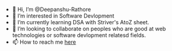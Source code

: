 - 👋 Hi, I’m @Deepanshu-Rathore
- 👀 I’m interested in Software Devlopment 
- 🌱 I’m currently learning DSA with Striver's AtoZ sheet.
- 💞️ I’m looking to collaborate on peoples who are good at web technologies or software devlopment relatesd fields.
- 📫 How to reach me [here](https://www.linkedin.com/in/deepanshu-rathore/)

<!---
Deepanshu-975/Deepanshu-975 is a ✨ special ✨ repository because its `README.md` (this file) appears on your GitHub profile.
You can click the Preview link to take a look at your changes.
--->
